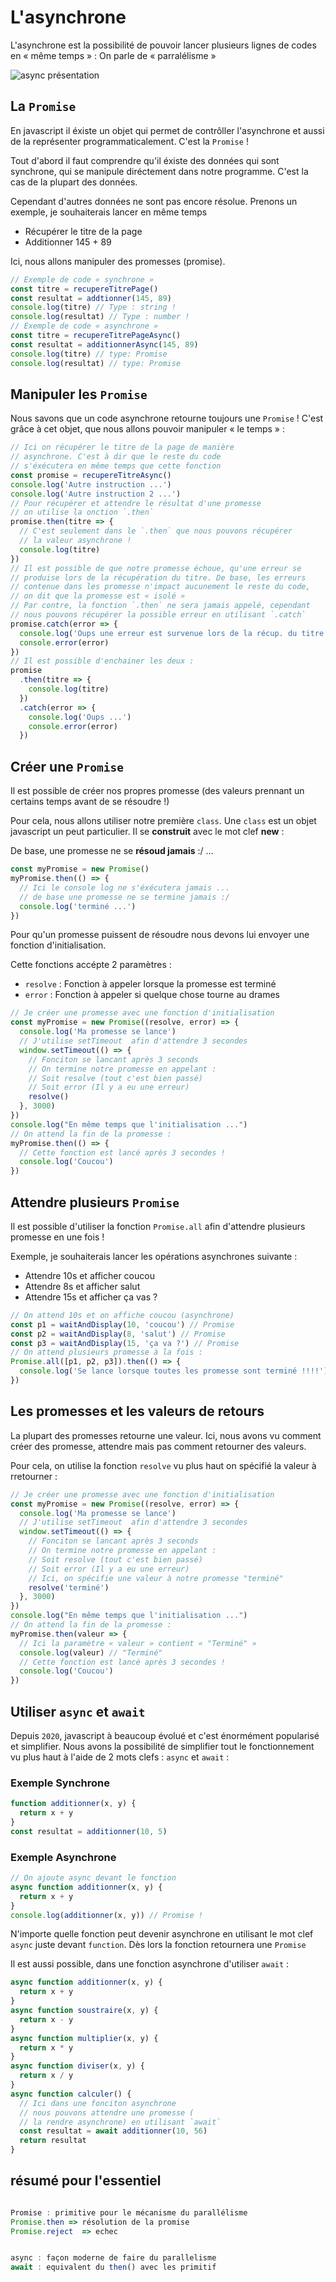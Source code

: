  # L'asynchrone

L'asynchrone est la possibilité de pouvoir lancer plusieurs lignes de codes en « même temps » : On parle de « parralélisme »

![async présentation](../image/JS%20-%20Async.png)

## La `Promise`

En javascript il éxiste un objet qui permet de contrôller l'asynchrone et aussi de la représenter programmaticalement. C'est la `Promise` !

Tout d'abord il faut comprendre qu'il éxiste des données qui sont synchrone, qui se manipule diréctement dans notre programme. C'est la cas de la plupart des données.

Cependant d'autres données ne sont pas encore résolue. Prenons un exemple, je souhaiterais lancer en même temps

- Récupérer le titre de la page
- Additionner 145 + 89

Ici, nous allons manipuler des promesses (promise).

```js
// Exemple de code « synchrone »
const titre = recupereTitrePage()
const resultat = addtionner(145, 89)
console.log(titre) // Type : string !
console.log(resultat) // Type : number !
// Exemple de code « asynchrone »
const titre = recupereTitrePageAsync()
const resultat = additionnerAsync(145, 89)
console.log(titre) // type: Promise
console.log(resultat) // type: Promise
```

## Manipuler les `Promise`

Nous savons que un code asynchrone retourne toujours une `Promise` ! C'est grâce à cet objet, que nous allons pouvoir manipuler « le temps » :

```js
// Ici on récupérer le titre de la page de manière
// asynchrone. C'est à dir que le reste du code
// s'éxécutera en même temps que cette fonction
const promise = recupereTitreAsync()
console.log('Autre instruction ...')
console.log('Autre instruction 2 ...')
// Pour récupérer et attendre le résultat d'une promesse
// on utilise la onction `.then`
promise.then(titre => {
  // C'est seulement dans le `.then` que nous pouvons récupérer
  // la valeur asynchrone !
  console.log(titre)
})
// Il est possible de que notre promesse échoue, qu'une erreur se
// produise lors de la récupération du titre. De base, les erreurs
// contenue dans les promesse n'impact aucunement le reste du code,
// on dit que la promesse est « isolé »
// Par contre, la fonction `.then` ne sera jamais appelé, cependant
// nous pouvons récupérer la possible erreur en utilisant `.catch`
promise.catch(error => {
  console.log('Oups une erreur est survenue lors de la récup. du titre')
  console.error(error)
})
// Il est possible d'enchainer les deux :
promise
  .then(titre => {
    console.log(titre)
  })
  .catch(error => {
    console.log('Oups ...')
    console.error(error)
  })
```

## Créer une `Promise`

Il est possible de créer nos propres promesse (des valeurs prennant un certains temps avant de se résoudre !)

Pour cela, nous allons utiliser notre première `class`. Une `class` est un objet javascript un peut particulier. Il se **construit** avec le mot clef **new** :

De base, une promesse ne se **résoud jamais** :/ ...

```js
const myPromise = new Promise()
myPromise.then(() => {
  // Ici le console log ne s'éxécutera jamais ...
  // de base une promesse ne se termine jamais :/
  console.log('terminé ...')
})
```

Pour qu'un promesse puissent de résoudre nous devons lui envoyer une fonction d'initialisation.

Cette fonctions accépte 2 paramètres :

- `resolve` : Fonction à appeler lorsque la promesse est terminé
- `error` : Fonction à appeler si quelque chose tourne au drames

```js
// Je créer une promesse avec une fonction d'initialisation
const myPromise = new Promise((resolve, error) => {
  console.log('Ma promesse se lance')
  // J'utilise setTimeout  afin d'attendre 3 secondes
  window.setTimeout(() => {
    // Fonciton se lancant après 3 seconds
    // On termine notre promesse en appelant :
    // Soit resolve (tout c'est bien passé)
    // Soit error (Il y a eu une erreur)
    resolve()
  }, 3000)
})
console.log("En même temps que l'initialisation ...")
// On attend la fin de la promesse :
myPromise.then(() => {
  // Cette fonction est lancé après 3 secondes !
  console.log('Coucou')
})
```

## Attendre plusieurs `Promise`

Il est possible d'utiliser la fonction `Promise.all` afin d'attendre plusieurs promesse en une fois !

Exemple, je souhaiterais lancer les opérations asynchrones suivante :

- Attendre 10s et afficher coucou
- Attendre 8s et afficher salut
- Attendre 15s et afficher ça vas ?

```js
// On attend 10s et on affiche coucou (asynchrone)
const p1 = waitAndDisplay(10, 'coucou') // Promise
const p2 = waitAndDisplay(8, 'salut') // Promise
const p3 = waitAndDisplay(15, 'ça va ?') // Promise
// On attend plusieurs promesse à la fois :
Promise.all([p1, p2, p3]).then(() => {
  console.log('Se lance lorsque toutes les promesse sont terminé !!!!')
})
```

## Les promesses et les valeurs de retours

La plupart des promesses retourne une valeur. Ici, nous avons vu comment créer des promesse, attendre mais pas comment retourner des valeurs.

Pour cela, on utilise la fonction `resolve` vu plus haut on spécifié la valeur à rretourner :

```js
// Je créer une promesse avec une fonction d'initialisation
const myPromise = new Promise((resolve, error) => {
  console.log('Ma promesse se lance')
  // J'utilise setTimeout  afin d'attendre 3 secondes
  window.setTimeout(() => {
    // Fonciton se lancant après 3 seconds
    // On termine notre promesse en appelant :
    // Soit resolve (tout c'est bien passé)
    // Soit error (Il y a eu une erreur)
    // Ici, on spécifie une valeur à notre promesse "terminé"
    resolve('terminé')
  }, 3000)
})
console.log("En même temps que l'initialisation ...")
// On attend la fin de la promesse :
myPromise.then(valeur => {
  // Ici la paramètre « valeur » contient « "Terminé" »
  console.log(valeur) // "Terminé"
  // Cette fonction est lancé après 3 secondes !
  console.log('Coucou')
})
```

## Utiliser `async` et `await`

Depuis `2020`, javascript à beaucoup évolué et c'est énormément popularisé et simplifier. Nous avons la possibilité de simplifier tout le fonctionnement vu plus haut à l'aide de 2 mots clefs : `async` et `await` :

### Exemple Synchrone

```js
function additionner(x, y) {
  return x + y
}
const resultat = additionner(10, 5)
```

### Exemple Asynchrone

```js
// On ajoute async devant le fonction
async function additionner(x, y) {
  return x + y
}
console.log(additionner(x, y)) // Promise !
```

N'importe quelle fonction peut devenir asynchrone en utilisant le mot clef `async` juste devant `function`. Dès lors la fonction retournera une `Promise`

Il est aussi possible, dans une fonction asynchrone d'utiliser `await` :

```js
async function additionner(x, y) {
  return x + y
}
async function soustraire(x, y) {
  return x - y
}
async function multiplier(x, y) {
  return x * y
}
async function diviser(x, y) {
  return x / y
}
async function calculer() {
  // Ici dans une fonciton asynchrone
  // nous pouvons attendre une promesse (
  // la rendre asynchrone) en utilisant `await`
  const resultat = await additionner(10, 56)
  return resultat
}
```

## résumé pour l'essentiel 
```ts

Promise : primitive pour le mécanisme du parallélisme
Promise.then => résolution de la promise
Promise.reject  => echec


async : façon moderne de faire du parallelisme
await : equivalent du then() avec les primitif


```